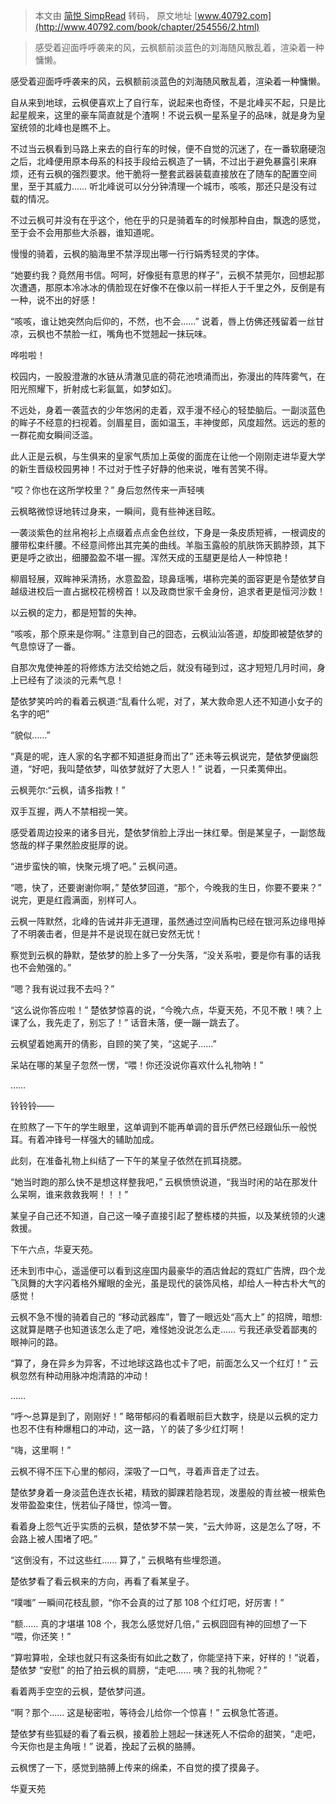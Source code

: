 > 本文由 [简悦 SimpRead](http://ksria.com/simpread/) 转码， 原文地址 [www.40792.com](http://www.40792.com/book/chapter/254556/2.html)

> 感受着迎面呼呼袭来的风，云枫额前淡蓝色的刘海随风散乱着，渲染着一种慵懒。

感受着迎面呼呼袭来的风，云枫额前淡蓝色的刘海随风散乱着，渲染着一种慵懒。

自从来到地球，云枫便喜欢上了自行车，说起来也奇怪，不是北峰买不起，只是比起星舰来，这里的豪车简直就是个渣啊！不说云枫一星系皇子的品味，就是身为皇室统领的北峰也是瞧不上。

不过当云枫看到马路上来去的自行车的时候，便不自觉的沉迷了，在一番软磨硬泡之后，北峰便用原本母系的科技手段给云枫造了一辆，不过出于避免暴露引来麻烦，还有云枫的强烈要求。他干脆将一整套武器装载直接放在了随车的配置空间里，至于其威力…… 听北峰说可以分分钟清理一个城市，咳咳，那还只是没有过载的情况。

不过云枫可并没有在乎这个，他在乎的只是骑着车的时候那种自由，飘逸的感觉，至于会不会用那些大杀器，谁知道呢。

慢慢的骑着，云枫的脑海里不禁浮现出哪一行行娟秀轻灵的字体。

“她要约我？竟然用书信。呵呵，好像挺有意思的样子”，云枫不禁莞尔，回想起那次遭遇，那原本冷冰冰的倩脸现在好像不在像以前一样拒人于千里之外，反倒是有一种，说不出的好感！

“咳咳，谁让她突然向后仰的，不然，也不会……” 说着，唇上仿佛还残留着一丝甘凉，云枫也不禁脸一红，嘴角也不觉翘起一抹玩味。

哗啦啦！

校园内，一股股澄澈的水链从清澈见底的荷花池喷涌而出，弥漫出的阵阵雾气，在阳光照耀下，折射成七彩氤氲，如梦如幻。

不远处，身着一袭蓝衣的少年悠闲的走着，双手漫不经心的轻垫脑后。一副淡蓝色的眸子不经意的扫视着。剑眉星目，面如温玉，丰神俊郎，风度超然。远远的惹的一群花痴女瞬间泛滥。

此人正是云枫，与生俱来的皇家气质加上英俊的面庞在让他一个刚刚走进华夏大学的新生晋级校园男神！不过对于性子好静的他来说，唯有苦笑不得。

“哎？你也在这所学校里？” 身后忽然传来一声轻咦

云枫略微惊讶地转过身来，一瞬间，竟有些神迷目眩。

一袭淡紫色的丝帛袍衫上点缀着点点金色丝纹，下身是一条皮质短裤，一根调皮的腰带松束纤腰。不经意间修出其完美的曲线。羊脂玉露般的肌肤饰天鹅脖颈，其下更是呼之欲出，细腰盈盈不堪一握。浑然天成的玉腿更是给人一种惊艳！

柳眉轻展，双眸神采清扬，水意盈盈，琼鼻瑶嘴，堪称完美的面容更是令楚依梦自越级进校后一直占据校花榜榜首！以及政商世家千金身份，追求者更是恒河沙数！

以云枫的定力，都是短暂的失神。

“咳咳，那个原来是你啊。” 注意到自己的囧态，云枫汕汕答道，却旋即被楚依梦的气息惊讶了一番。

自那次鬼使神差的将修炼方法交给她之后，就没有碰到过，这才短短几月时间，身上已经有了淡淡的元素气息！

楚依梦笑吟吟的看着云枫道:“乱看什么呢，对了，某大救命恩人还不知道小女子的名字的吧”

“貌似……”

“真是的呢，连人家的名字都不知道挺身而出了” 还未等云枫说完，楚依梦便幽怨道，“好吧，我叫楚依梦，叫依梦就好了大恩人！” 说着，一只柔荑伸出。

云枫莞尔:“云枫，请多指教！”

双手互握，两人不禁相视一笑。

感受着周边投来的诸多目光，楚依梦俏脸上浮出一抹红晕。倒是某皇子，一副悠哉悠哉的样子果然脸皮挺厚的说。

“进步蛮快的嘛，快聚元境了吧。” 云枫问道。

“嗯，快了，还要谢谢你啊，” 楚依梦回道，“那个，今晚我的生日，你要不要来？” 说完，更是红霞满面，别样可人。

云枫一阵默然，北峰的告诫并非无道理，虽然通过空间盾构已经在银河系边缘甩掉了不明袭击者，但是并不是说现在就已安然无忧！

察觉到云枫的静默，楚依梦的脸上多了一分失落，“没关系啦，要是你有事的话我也不会勉强的。”

“嗯？我有说过我不去吗？”

“这么说你答应啦！” 楚依梦惊喜的说，“今晚六点，华夏天苑，不见不散！咦？上课了么，我先走了，别忘了！” 话音未落，便一蹦一跳去了。

云枫望着她离开的倩影，自顾的笑了笑，“这妮子……”

呆站在哪的某皇子忽然一愣，“喂！你还没说你喜欢什么礼物呐！”

……

铃铃铃——

在煎熬了一下午的学生眼里，这单调到不能再单调的音乐俨然已经跟仙乐一般悦耳。有着冲锋号一样强大的辅助加成。

此刻，在准备礼物上纠结了一下午的某皇子依然在抓耳挠腮。

“她当时跑的那么快不是想这样整我吧，” 云枫愤愤说道，“我当时闲的站在那发什么呆啊，谁来救救我啊！！！”

某皇子自己还不知道，自己这一嗓子直接引起了整栋楼的共振，以及某统领的火速救援。

下午六点，华夏天苑。

还未到市中心，遥遥便可以看到这座国内最豪华的酒店耸起的霓虹广告牌，四个龙飞凤舞的大字闪着格外耀眼的金光，虽是现代的装饰风格，却给人一种古朴大气的感觉！

云枫不急不慢的骑着自己的 “移动武器库”，瞥了一眼远处“高大上” 的招牌，暗想: 这就算是瞎子也知道该怎么走了吧，难怪她没说怎么走…… 亏我还承受着鄙夷的眼神问的路。

“算了，身在异乡为异客，不过地球这路也忒卡了吧，前面怎么又一个红灯！” 云枫忽然有种动用脉冲炮清路的冲动！

……

“呼～总算是到了，刚刚好！” 略带郁闷的看着眼前巨大数字，绕是以云枫的定力也忍不住有种爆粗口的冲动，这一路，丫的装了多少红灯啊！

“嗨，这里啊！”

云枫不得不压下心里的郁闷，深吸了一口气，寻着声音走了过去。

楚依梦身着一身淡蓝色连衣长裙，精致的脚踝若隐若现，泼墨般的青丝被一根紫色发带盈盈束住，恍若仙子降世，惊鸿一瞥。

看着身上怨气近乎实质的云枫，楚依梦不禁一笑，“云大帅哥，这是怎么了呀，不会路上被人围堵了吧。”

“这倒没有，不过这些红…… 算了，” 云枫略有些埋怨道。

楚依梦看了看云枫来的方向，再看了看某皇子。

“噗嗤” 一瞬间花枝乱颤，“你不会真的过了那 108 个红灯吧，好厉害！”

“额…… 真的才堪堪 108 个，我怎么感觉好几倍，” 云枫囧囧有神的回想了一下 “喂，你还笑！”

“算啦算啦，全球也就只有这条街有如此之数了，你能坚持下来，好样的！”说着，楚依梦 “安慰” 的拍了拍云枫的肩膀，“走吧…… 咦？我的礼物呢？”

看着两手空空的云枫，楚依梦问道。

“啊？那个…… 这是秘密啦，等待会儿给你一个惊喜！” 云枫急忙答道。

楚依梦有些狐疑的看了看云枫，接着脸上翘起一抹迷死人不偿命的甜笑，“走吧，今天你也是主角哦！” 说着，挽起了云枫的胳膊。

云枫愣了一下，感觉到胳膊上传来的绵柔，不自觉的摸了摸鼻子。

华夏天苑